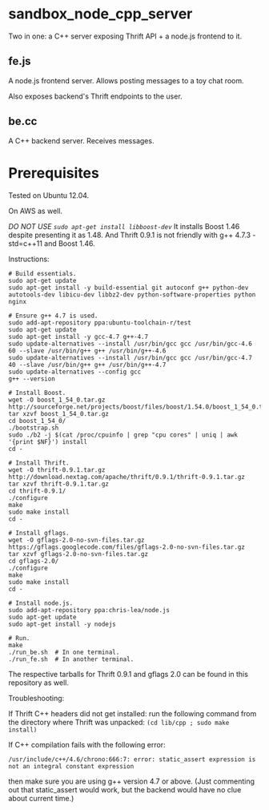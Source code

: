 # sandbox_node_cpp_server

Two in one: a C++ server exposing Thrift API + a node.js frontend to it.

## fe.js

A node.js frontend server. Allows posting messages to a toy chat room.

Also exposes backend's Thrift endpoints to the user.

## be.cc

A C++ backend server. Receives messages.

# Prerequisites

Tested on Ubuntu 12.04.

On AWS as well.

*DO NOT USE ```sudo apt-get install libboost-dev```*
It installs Boost 1.46 despite presenting it as 1.48. And Thrift 0.9.1 is not friendly with g++ 4.7.3 -std=c++11 and Boost 1.46.

Instructions:

```
# Build essentials.
sudo apt-get update
sudo apt-get install -y build-essential git autoconf g++ python-dev autotools-dev libicu-dev libbz2-dev python-software-properties python nginx

# Ensure g++ 4.7 is used.
sudo add-apt-repository ppa:ubuntu-toolchain-r/test
sudo apt-get update
sudo apt-get install -y gcc-4.7 g++-4.7
sudo update-alternatives --install /usr/bin/gcc gcc /usr/bin/gcc-4.6 60 --slave /usr/bin/g++ g++ /usr/bin/g++-4.6 
sudo update-alternatives --install /usr/bin/gcc gcc /usr/bin/gcc-4.7 40 --slave /usr/bin/g++ g++ /usr/bin/g++-4.7 
sudo update-alternatives --config gcc
g++ --version

# Install Boost.
wget -O boost_1_54_0.tar.gz http://sourceforge.net/projects/boost/files/boost/1.54.0/boost_1_54_0.tar.gz/download
tar xzvf boost_1_54_0.tar.gz
cd boost_1_54_0/
./bootstrap.sh
sudo ./b2 -j $(cat /proc/cpuinfo | grep "cpu cores" | uniq | awk '{print $NF}') install
cd -

# Install Thrift.
wget -O thrift-0.9.1.tar.gz http://download.nextag.com/apache/thrift/0.9.1/thrift-0.9.1.tar.gz
tar xzvf thrift-0.9.1.tar.gz
cd thrift-0.9.1/
./configure
make
sudo make install
cd -

# Install gflags.
wget -O gflags-2.0-no-svn-files.tar.gz https://gflags.googlecode.com/files/gflags-2.0-no-svn-files.tar.gz
tar xzvf gflags-2.0-no-svn-files.tar.gz
cd gflags-2.0/
./configure
make
sudo make install
cd -

# Install node.js.
sudo add-apt-repository ppa:chris-lea/node.js
sudo apt-get update
sudo apt-get install -y nodejs

# Run.
make
./run_be.sh  # In one terminal.
./run_fe.sh  # In another terminal.
```

The respective tarballs for Thrift 0.9.1 and gflags 2.0 can be found in this repository as well.

Troubleshooting:

If Thrift C++ headers did not get installed: run the following command from the directory where Thrift was unpacked: ```(cd lib/cpp ; sudo make install)```

If C++ compilation fails with the following error:

```/usr/include/c++/4.6/chrono:666:7: error: static_assert expression is not an integral constant expression```

then make sure you are using g++ version 4.7 or above. (Just commenting out that static_assert would work, but the backend would have no clue about current time.)
